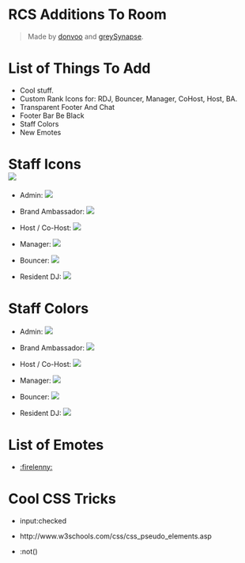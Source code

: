 <h1>RCS Additions To Room</h1>
<blockquote><p>Made by <a href="https://github.com/donvoo" target="_blank">donvoo</a> and <a href="https://github.com/greySynapse" target="_blank">greySynapse</a>.</p></blockquote>

<h1>List of Things To Add</h1>
<ul>
  <li>
    Cool stuff.
  </li>
  <li>
    Custom Rank Icons for: RDJ, Bouncer, Manager, CoHost, Host, BA.
  </li>
  <li>
    Transparent Footer And Chat
  </li>
  <li>
    Footer Bar Be Black
  </li>
  <li>
    Staff Colors
  </li>
  <li>
    New Emotes
  </li>
</ul>

<h1>Staff Icons<br><img src="http://i.imgur.com/2usriBq.png"/></h1>
<ul>
  <li><p>Admin: <img src="http://i.imgur.com/jAhVtVF.png"/></p></li>
  <li><p>Brand Ambassador: <img src="http://i.imgur.com/HWucg1I.png"/></p></li>
  <li><p>Host / Co-Host: <img src="http://i.imgur.com/U8pQ7xd.png"/></p></li>
  <li><p>Manager: <img src="http://i.imgur.com/oHkfEu4.png"/></p></li>
  <li><p>Bouncer: <img src="http://i.imgur.com/wLMWUcF.png"/></p></li>
  <li><p>Resident DJ: <img src="http://i.imgur.com/OeBE8mp.png"/></p></li>
</ul>

<h1>Staff Colors</h1>
<ul>
  <li><p>Admin: <img src="http://i.imgur.com/1Hj1H1S.png"/></p></li>
  <li><p>Brand Ambassador: <img src="http://i.imgur.com/1Hj1H1S.png"/></p></li>
  <li><p>Host / Co-Host: <img src="http://i.imgur.com/1Hj1H1S.png"/></p></li>
  <li><p>Manager: <img src="http://i.imgur.com/1Hj1H1S.png"/></p></li>
  <li><p>Bouncer: <img src="http://i.imgur.com/1Hj1H1S.png"/></p></li>
  <li><p>Resident DJ: <img src="http://i.imgur.com/1Hj1H1S.png"/></p></li>
</ul>

<h1>List of Emotes</h1>
<ul>
  <li><a href="http://i.imgur.com/jleilmo.gif" target="_blank">:firelenny:</a></li>
</ul>

<h1>Cool CSS Tricks</h1>
<ul>
  <li>
    <p>input:checked</p>
  </li>
  <li>
    <p>http://www.w3schools.com/css/css_pseudo_elements.asp</p>
  </li>
  <li>
    <p>:not()</p>
  </li>
</ul>

